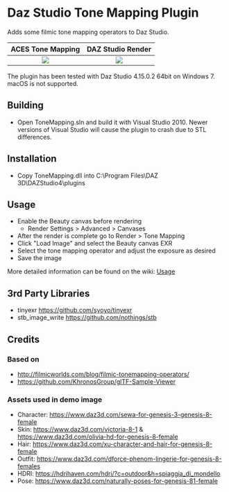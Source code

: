 # Daz Studio Tone Mapping Plugin
Adds some filmic tone mapping operators to Daz Studio.

ACES Tone Mapping          |  DAZ Studio Render
:-------------------------:|:-------------------------:
![](https://raw.githubusercontent.com/wiki/nalexandru/ToneMapping/images/PluginDemo_Natural_ACES.png)  |  ![](https://raw.githubusercontent.com/wiki/nalexandru/ToneMapping/images/PluginDemo_Natural.png)

The plugin has been tested with Daz Studio 4.15.0.2 64bit on Windows 7. macOS is not supported.

## Building
* Open ToneMapping.sln and build it with Visual Studio 2010. Newer versions of Visual Studio will cause the plugin to crash due to STL differences.

## Installation
* Copy ToneMapping.dll into C:\Program Files\DAZ 3D\DAZStudio4\plugins

## Usage
* Enable the Beauty canvas before rendering
	- Render Settings > Advanced > Canvases
* After the render is complete go to Render > Tone Mapping
* Click "Load Image" and select the Beauty canvas EXR
* Select the tone mapping operator and adjust the exposure as desired
* Save the image

More detailed information can be found on the wiki: [Usage](https://github.com/nalexandru/ToneMapping/wiki/Usage)

## 3rd Party Libraries
* tinyexr https://github.com/syoyo/tinyexr
* stb_image_write https://github.com/nothings/stb

## Credits 
### Based on
* http://filmicworlds.com/blog/filmic-tonemapping-operators/
* https://github.com/KhronosGroup/glTF-Sample-Viewer
### Assets used in demo image
* Character: https://www.daz3d.com/sewa-for-genesis-3-genesis-8-female
* Skin: https://www.daz3d.com/victoria-8-1 & https://www.daz3d.com/olivia-hd-for-genesis-8-female
* Hair: https://www.daz3d.com/xu-character-and-hair-for-genesis-8-female
* Outfit: https://www.daz3d.com/dforce-phenom-lingerie-for-genesis-8-females
* HDRI: https://hdrihaven.com/hdri/?c=outdoor&h=spiaggia_di_mondello
* Pose: https://www.daz3d.com/naturally-poses-for-genesis-81-female
